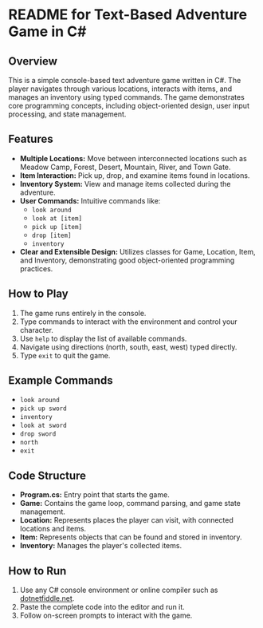 # README for Text-Based Adventure Game in C#

## Overview
This is a simple console-based text adventure game written in C#. The player navigates through various locations, interacts with items, and manages an inventory using typed commands. The game demonstrates core programming concepts, including object-oriented design, user input processing, and state management.

## Features
- **Multiple Locations:** Move between interconnected locations such as Meadow Camp, Forest, Desert, Mountain, River, and Town Gate.
- **Item Interaction:** Pick up, drop, and examine items found in locations.
- **Inventory System:** View and manage items collected during the adventure.
- **User Commands:** Intuitive commands like:
  - `look around`
  - `look at [item]`
  - `pick up [item]`
  - `drop [item]`
  - `inventory`
- **Clear and Extensible Design:** Utilizes classes for Game, Location, Item, and Inventory, demonstrating good object-oriented programming practices.

## How to Play
1. The game runs entirely in the console.
2. Type commands to interact with the environment and control your character.
3. Use `help` to display the list of available commands.
4. Navigate using directions (north, south, east, west) typed directly.
5. Type `exit` to quit the game.

## Example Commands
- `look around`
- `pick up sword`
- `inventory`
- `look at sword`
- `drop sword`
- `north`
- `exit`

## Code Structure
- **Program.cs:** Entry point that starts the game.
- **Game:** Contains the game loop, command parsing, and game state management.
- **Location:** Represents places the player can visit, with connected locations and items.
- **Item:** Represents objects that can be found and stored in inventory.
- **Inventory:** Manages the player's collected items.

## How to Run
1. Use any C# console environment or online compiler such as [dotnetfiddle.net](https://dotnetfiddle.net).
2. Paste the complete code into the editor and run it.
3. Follow on-screen prompts to interact with the game.
